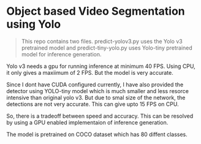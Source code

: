 # Object based Video Segmentation using Yolo

> This repo contains two files. predict-yolov3.py uses the Yolo v3 pretrained model and predict-tiny-yolo.py uses Yolo-tiny pretrained model for inference generation.

Yolo v3 needs a gpu for running inference at minimum 40 FPS. Using CPU, it only gives a maxiimum of 2 FPS. But the model is very accurate.

Since I dont have CUDA configured currently, I have also provided the detector using YOLO-tiny model which is much smaller and less resorce intensive than original yolo v3. But due to smal size of the network, the detections are not very accurate. This can give upto 15 FPS on CPU.

So, there is a tradeoff between speed and accuracy. This can be resolved by using a GPU enabled implementaion of inference generation.

The model is pretrained on COCO dataset which has 80 diffent classes.
